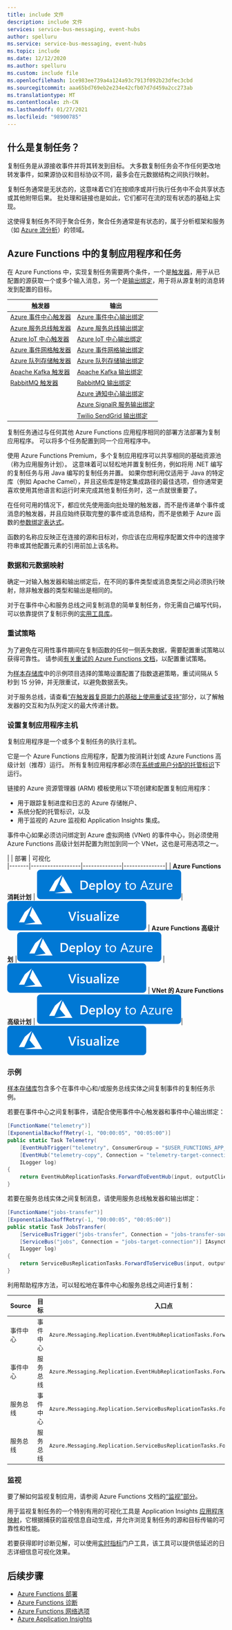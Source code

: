 ```yaml
---
title: include 文件
description: include 文件
services: service-bus-messaging, event-hubs
author: spelluru
ms.service: service-bus-messaging, event-hubs
ms.topic: include
ms.date: 12/12/2020
ms.author: spelluru
ms.custom: include file
ms.openlocfilehash: 1ce983ee739a4a124a93c7913f092b23dfec3cbd
ms.sourcegitcommit: aaa65bd769eb2e234e42cfb07d7d459a2cc273ab
ms.translationtype: MT
ms.contentlocale: zh-CN
ms.lasthandoff: 01/27/2021
ms.locfileid: "98900785"
---
```

## <a name="what-is-a-replication-task"></a>什么是复制任务？

复制任务是从源接收事件并将其转发到目标。
大多数复制任务会不作任何更改地转发事件，如果源协议和目标协议不同，最多会在元数据结构之间执行映射。 

复制任务通常是无状态的，这意味着它们在按顺序或并行执行任务中不会共享状态或其他附带后果。 批处理和链接也是如此，它们都可在流的现有状态的基础上实现。 

这使得复制任务不同于聚合任务，聚合任务通常是有状态的，属于分析框架和服务（如 [Azure 流分析](../articles/stream-analytics/stream-analytics-introduction.md)）的领域。

## <a name="replication-applications-and-tasks-in-azure-functions"></a>Azure Functions 中的复制应用程序和任务

在 Azure Functions 中，实现复制任务需要两个条件，一个是[触发器](../articles/azure-functions/functions-triggers-bindings.md)，用于从已配置的源获取一个或多个输入消息，另一个是[输出绑定](../articles/azure-functions/functions-triggers-bindings.md#binding-direction)，用于将从源复制的消息转发到配置的目标。 

| 触发器  | 输出 |
|----------|--------|
| [Azure 事件中心触发器](../articles/azure-functions/functions-bindings-event-hubs-trigger.md?tabs=csharp) | [Azure 事件中心输出绑定](../articles/azure-functions/functions-bindings-event-hubs-output.md?tabs=csharp) |
| [Azure 服务总线触发器](../articles/azure-functions/functions-bindings-service-bus-trigger.md?tabs=csharp) | [Azure 服务总线输出绑定](../articles/azure-functions/functions-bindings-service-bus-output.md?tabs=csharp)
| [Azure IoT 中心触发器](../articles/azure-functions/functions-bindings-event-iot-trigger.md?tabs=csharp) | [Azure IoT 中心输出绑定](../articles/azure-functions/functions-bindings-event-iot-output.md?tabs=csharp)
| [Azure 事件网格触发器](../articles/azure-functions/functions-bindings-event-grid-trigger.md?tabs=csharp) | [Azure 事件网格输出绑定](../articles/azure-functions/functions-bindings-event-grid-output.md?tabs=csharp)
| [Azure 队列存储触发器](../articles/azure-functions/functions-bindings-storage-queue-trigger.md?tabs=csharp) | [Azure 队列存储输出绑定](../articles/azure-functions/functions-bindings-storage-queue-output.md?tabs=csharp)
| [Apache Kafka 触发器](https://github.com/azure/azure-functions-kafka-extension) | [Apache Kafka 输出绑定](https://github.com/azure/azure-functions-kafka-extension)
| [RabbitMQ 触发器](https://github.com/azure/azure-functions-rabbitmq-extension) | [RabbitMQ 输出绑定](https://github.com/azure/azure-functions-rabbitmq-extension) 
| | [Azure 通知中心输出绑定](../articles/azure-functions/functions-bindings-notification-hubs.md)
||[Azure SignalR 服务输出绑定](../articles/azure-functions/functions-bindings-signalr-service-output.md?tabs=csharp)
||[Twilio SendGrid 输出绑定](../articles/azure-functions/functions-bindings-sendgrid.md?tabs=csharp)

复制任务通过与任何其他 Azure Functions 应用程序相同的部署方法部署为复制应用程序。 可以将多个任务配置到同一个应用程序中。 

使用 Azure Functions Premium，多个复制应用程序可以共享相同的基础资源池（称为应用服务计划）。 这意味着可以轻松地并置复制任务，例如将用 .NET 编写的复制任务与用 Java 编写的复制任务并置。 如果你想利用仅适用于 Java 的特定库（例如 Apache Camel），并且这些库是特定集成路径的最佳选项，但你通常更喜欢使用其他语言和运行时来完成其他复制任务时，这一点就很重要了。 

在任何可用的情况下，都应优先使用面向批处理的触发器，而不是传递单个事件或消息的触发器，并且应始终获取完整的事件或消息结构，而不是依赖于 Azure 函数的[参数绑定表达式](../articles/azure-functions/functions-bindings-expressions-patterns.md)。

函数的名称应反映正在连接的源和目标对，你应该在应用程序配置文件中的连接字符串或其他配置元素的引用前加上该名称。 

### <a name="data-and-metadata-mapping"></a>数据和元数据映射

确定一对输入触发器和输出绑定后，在不同的事件类型或消息类型之间必须执行映射，除非触发器的类型和输出是相同的。

对于在事件中心和服务总线之间复制消息的简单复制任务，你无需自己编写代码，可以依靠提供了复制示例的[实用工具库](https://github.com/Azure-Samples/azure-messaging-replication-dotnet/tree/main/src/Azure.Messaging.Replication)。

### <a name="retry-policy"></a>重试策略

为了避免在可用性事件期间在复制函数的任何一侧丢失数据，需要配置重试策略以获得可靠性。 请参阅[有关重试的 Azure Functions 文档](../articles/azure-functions/functions-bindings-error-pages.md)，以配置重试策略。 

为[样本存储库](https://github.com/Azure-Samples/azure-messaging-replication-dotnet)中的示例项目选择的策略设置配置了指数退避策略，重试间隔从 5 秒到 15 分钟，并无限重试，以避免数据丢失。 

对于服务总线，请查看[“在触发器复原能力的基础上使用重试支持”](../articles/azure-functions/functions-bindings-error-pages.md#using-retry-support-on-top-of-trigger-resilience)部分，以了解触发器的交互和为队列定义的最大传递计数。

### <a name="setting-up-a-replication-application-host"></a>设置复制应用程序主机

复制应用程序是一个或多个复制任务的执行主机。 

它是一个 Azure Functions 应用程序，配置为按消耗计划或 Azure Functions 高级计划（推荐）运行。 所有复制应用程序都必须在[系统或用户分配的托管标识](../articles/app-service/overview-managed-identity.md)下运行。 

链接的 Azure 资源管理器 (ARM) 模板使用以下项创建和配置复制应用程序：

* 用于跟踪复制进度和日志的 Azure 存储帐户、
* 系统分配的托管标识，以及 
* 用于监视的 Azure 监视和 Application Insights 集成。

事件中心如果必须访问绑定到 Azure 虚拟网络 (VNet) 的事件中心，则必须使用 Azure Functions 高级计划并配置为附加到同一个 VNet，这也是可用选项之一。


|       | 部署 | 可视化  
|-------|------------------|--------------|---------------|
| **Azure Functions 消耗计划** | [![部署到 Azure](https://raw.githubusercontent.com/Azure/azure-quickstart-templates/master/1-CONTRIBUTION-GUIDE/images/deploytoazure.svg?sanitize=true)](https://portal.azure.com/#create/Microsoft.Template/uri/https%3A%2F%2Fraw.githubusercontent.com%2FAzure-Samples%2Fazure-messaging-replication-dotnet%2Fmain%2Ftemplates%2FAconsumption%2Fazuredeploy.json)|[![可视化](https://raw.githubusercontent.com/Azure/azure-quickstart-templates/master/1-CONTRIBUTION-GUIDE/images/visualizebutton.svg?sanitize=true)](http://armviz.io/#/?load=https%3A%2F%2Fraw.githubusercontent.com%2FAzure-Samples%2Fazure-messaging-replication-dotnet%2Fmain%2Ftemplates%2Fconsumption%2Fazuredeploy.json)
| **Azure Functions 高级计划** |[![部署到 Azure](https://raw.githubusercontent.com/Azure/azure-quickstart-templates/master/1-CONTRIBUTION-GUIDE/images/deploytoazure.svg?sanitize=true)](https://portal.azure.com/#create/Microsoft.Template/uri/https%3A%2F%2Fraw.githubusercontent.com%2FAzure-Samples%2Fazure-messaging-replication-dotnet%2Fmain%2Ftemplates%2Fpremium%2Fazuredeploy.json) | [![可视化](https://raw.githubusercontent.com/Azure/azure-quickstart-templates/master/1-CONTRIBUTION-GUIDE/images/visualizebutton.svg?sanitize=true)](http://armviz.io/#/?load=https%3A%2F%2Fraw.githubusercontent.com%2FAzure-Samples%2Fazure-messaging-replication-dotnet%2Fmain%2Ftemplates%2Fpremium%2Fazuredeploy.json)
| **VNet 的 Azure Functions 高级计划** | [![部署到 Azure](https://raw.githubusercontent.com/Azure/azure-quickstart-templates/master/1-CONTRIBUTION-GUIDE/images/deploytoazure.svg?sanitize=true)](https://portal.azure.com/#create/Microsoft.Template/uri/https%3A%2F%2Fraw.githubusercontent.com%2FAzure-Samples%2Fazure-messaging-replication-dotnet%2Fmain%2Ftemplates%2Fpremium-vnet%2Fazuredeploy.json)|[![可视化](https://raw.githubusercontent.com/Azure/azure-quickstart-templates/master/1-CONTRIBUTION-GUIDE/images/visualizebutton.svg?sanitize=true)](http://armviz.io/#/?load=https%3A%2F%2Fraw.githubusercontent.com%2FAzure-Samples%2Fazure-messaging-replication-dotnet%2Fmain%2Ftemplates%2Fpremium-vnet%2Fazuredeploy.json)


### <a name="examples"></a>示例

[样本存储库](https://github.com/Azure-Samples/azure-messaging-replication-dotnet/)包含多个在事件中心和/或服务总线实体之间复制事件的复制任务示例。

若要在事件中心之间复制事件，请配合使用事件中心触发器和事件中心输出绑定：

```csharp
[FunctionName("telemetry")]
[ExponentialBackoffRetry(-1, "00:00:05", "00:05:00")]
public static Task Telemetry(
    [EventHubTrigger("telemetry", ConsumerGroup = "$USER_FUNCTIONS_APP_NAME.telemetry", Connection = "telemetry-source-connection")] EventData[] input,
    [EventHub("telemetry-copy", Connection = "telemetry-target-connection")] EventHubClient outputClient,
    ILogger log)
{
    return EventHubReplicationTasks.ForwardToEventHub(input, outputClient, log);
}
```

若要在服务总线实体之间复制消息，请使用服务总线触发器和输出绑定：

```csharp
[FunctionName("jobs-transfer")]
[ExponentialBackoffRetry(-1, "00:00:05", "00:05:00")]
public static Task JobsTransfer(
    [ServiceBusTrigger("jobs-transfer", Connection = "jobs-transfer-source-connection")] Message[] input,
    [ServiceBus("jobs", Connection = "jobs-target-connection")] IAsyncCollector<Message> output,
    ILogger log)
{
    return ServiceBusReplicationTasks.ForwardToServiceBus(input, output, log);
}
```

利用帮助程序方法，可以轻松地在事件中心和服务总线之间进行复制：

| Source      | 目标      | 入口点 
|-------------|-------------|------------------------------------------------------------------------
| 事件中心   | 事件中心   | `Azure.Messaging.Replication.EventHubReplicationTasks.ForwardToEventHub`
| 事件中心   | 服务总线 | `Azure.Messaging.Replication.EventHubReplicationTasks.ForwardToServiceBus`
| 服务总线 | 事件中心   | `Azure.Messaging.Replication.ServiceBusReplicationTasks.ForwardToEventHub`
| 服务总线 | 服务总线 | `Azure.Messaging.Replication.ServiceBusReplicationTasks.ForwardToServiceBus`


### <a name="monitoring"></a>监视

要了解如何监视复制应用，请参阅 Azure Functions 文档的[“监视”部分](../articles/azure-functions/configure-monitoring.md)。

用于监视复制任务的一个特别有用的可视化工具是 Application Insights [应用程序映射](../articles/azure-monitor/app/app-map.md)，它根据捕获的监视信息自动生成，并允许浏览复制任务的源和目标传输的可靠性和性能。

若要获得即时诊断见解，可以使用[实时指标](../articles/azure-monitor/app/live-stream.md)门户工具，该工具可以提供低延迟的日志详细信息可视化效果。

## <a name="next-steps"></a>后续步骤

* [Azure Functions 部署](../articles/azure-functions/functions-deployment-technologies.md)
* [Azure Functions 诊断](../articles/azure-functions/functions-diagnostics.md)
* [Azure Functions 网络选项](../articles/azure-functions/functions-networking-options.md)
* [Azure Application Insights](../articles/azure-monitor/app/app-insights-overview.md)